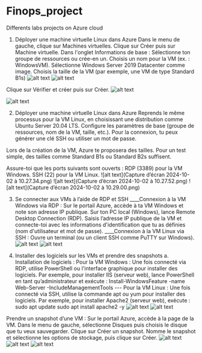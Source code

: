 # Finops_project
Differents labs projects on Azure cloud
1. Déployer une machine virtuelle Linux dans Azure
Dans le menu de gauche, clique sur Machines virtuelles.
Clique sur Créer puis sur Machine virtuelle.
Dans l'onglet Informations de base :
Sélectionne ton groupe de ressources ou crée-en un.
Choisis un nom pour la VM (ex. : WindowsVM).
Sélectionne Windows Server 2019 Datacenter comme image.
Choisis la taille de la VM (par exemple, une VM de type Standard B1s)
![alt text](<Capture d’écran 2024-10-02 à 10.16.59.png>)
![alt text](<Capture d’écran 2024-10-02 à 10.14.22.png>)

Clique sur Vérifier et créer puis sur Créer.
![alt text](<Capture d’écran 2024-10-02 à 10.15.46.png>)

![alt text](<Capture d’écran 2024-10-02 à 10.17.09.png>)


2. Déployer une machine virtuelle Linux dans Azure
Reprends le même processus pour la VM Linux, en choisissant une distribution comme Ubuntu Server 20.04 LTS.
Configure les paramètres de base (groupe de ressources, nom de la VM, taille, etc.).
Pour la connexion, tu peux générer une clé SSH ou utiliser un mot de passe.

Lors de la création de la VM, Azure te proposera des tailles. Pour un test simple, des tailles comme Standard B1s ou Standard B2s suffisent.

Assure-toi que les ports suivants sont ouverts :
RDP (3389) pour la VM Windows.
SSH (22) pour la VM Linux.
![alt text](Capture d’écran 2024-10-02 à 10.27.34.png)
![alt text](Capture d’écran 2024-10-02 à 10.27.52.png)
![alt text](Capture d’écran 2024-10-02 à 10.29.00.png)


3. Se connecter aux VMs à l’aide de RDP et SSH
____Connexion à la VM Windows via RDP :
Sur le portail Azure, accède à ta VM Windows et note son adresse IP publique.
Sur ton PC local (Windows), lance Remote Desktop Connection (RDP).
Saisis l’adresse IP publique de la VM et connecte-toi avec les informations d'identification que tu as définies (nom d'utilisateur et mot de passe).
____Connexion à la VM Linux via SSH :
Ouvre un terminal (ou un client SSH comme PuTTY sur Windows).
![alt text](<Capture d’écran 2024-10-02 à 10.37.14.png>)
![alt text](<Capture d’écran 2024-10-02 à 10.37.27.png>)

4. Installer des logiciels sur les VMs et prendre des snapshots
a. Installation de logiciels :
Pour la VM Windows :
Une fois connecté via RDP, utilise PowerShell ou l'interface graphique pour installer des logiciels.
Par exemple, pour installer IIS (serveur web), lance PowerShell en tant qu’administrateur et exécute :
Install-WindowsFeature -name Web-Server -IncludeManagementTools
--- Pour la VM Linux :
Une fois connecté via SSH, utilise la commande apt ou yum pour installer des logiciels.
Par exemple, pour installer Apache2 (serveur web), exécute :
sudo apt update
sudo apt install apache2 -y
![alt text](<Capture d’écran 2024-10-02 à 10.40.42.png>)
![alt text](<Capture d’écran 2024-10-02 à 10.41.34.png>)


Prendre un snapshot d’une VM :
Sur le portail Azure, accède à la page de la VM.
Dans le menu de gauche, sélectionne Disques puis choisis le disque que tu veux sauvegarder.
Clique sur Créer un snapshot.
Nomme le snapshot et sélectionne les options de stockage, puis clique sur Créer.
![alt text](<Capture d’écran 2024-10-02 à 10.47.40.png>)
![alt text](<Capture d’écran 2024-10-02 à 10.50.27.png>)
![alt text](<Capture d’écran 2024-10-02 à 10.51.10.png>)